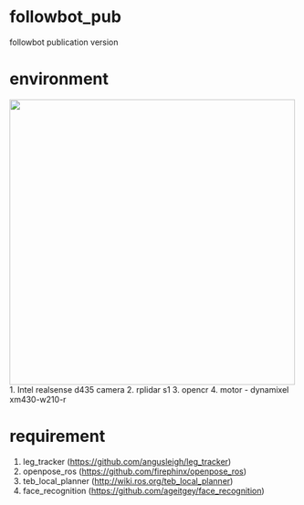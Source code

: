 # followbot_pub
followbot publication version

# environment
<img src="https://user-images.githubusercontent.com/31533921/119104760-98002700-ba57-11eb-9634-442e16dad0a9.png" width="500">
1. Intel realsense d435 camera
2. rplidar s1
3. opencr
4. motor - dynamixel xm430-w210-r

# requirement
1. leg_tracker (https://github.com/angusleigh/leg_tracker)
2. openpose_ros (https://github.com/firephinx/openpose_ros)
3. teb_local_planner (http://wiki.ros.org/teb_local_planner)
4. face_recognition (https://github.com/ageitgey/face_recognition)

